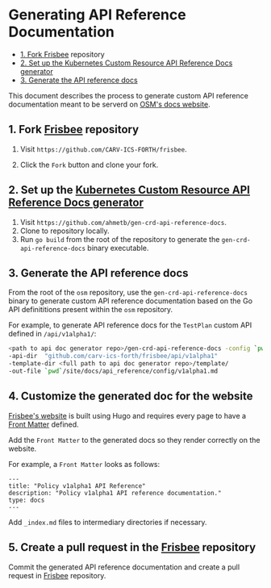 # Generating API Reference Documentation

<!-- toc -->

- [1. Fork <a href="https://github.com/CARV-ICS-FORTH/frisbee">Frisbee</a> repository](#1-fork-frisbee-repository)
- [2. Set up the <a href="https://github.com/ahmetb/gen-crd-api-reference-docs">Kubernetes Custom Resource API Reference Docs generator</a>](#2-set-up-the-kubernetes-custom-resource-api-reference-docs-generator)
- [3. Generate the API reference docs](#3-generate-the-api-reference-docs)

<!-- /toc -->

This document describes the process to generate custom API reference documentation meant to be serverd on [OSM's docs website](https://docs.openservicemesh.io/).

## 1. Fork [Frisbee](https://github.com/CARV-ICS-FORTH/frisbee) repository

1. Visit `https://github.com/CARV-ICS-FORTH/frisbee`.

1. Click the `Fork` button and clone your fork.

   

## 2. Set up the [Kubernetes Custom Resource API Reference Docs generator](https://github.com/ahmetb/gen-crd-api-reference-docs)

1. Visit `https://github.com/ahmetb/gen-crd-api-reference-docs`.
1. Clone to repository locally.
1. Run `go build` from the root of the repository to generate the `gen-crd-api-reference-docs` binary executable.



## 3. Generate the API reference docs

From the root of the `osm` repository, use the `gen-crd-api-reference-docs` binary to generate custom API reference documentation based on the Go API definititions present within the `osm` repository.

For example, to generate API reference docs for the `TestPlan` custom API defined in `/api/v1alpha1/`:
```bash
<path to api doc generator repo>/gen-crd-api-reference-docs -config `pwd`/docs/api_reference/config.json    \
-api-dir  "github.com/carv-ics-forth/frisbee/api/v1alpha1"              \
-template-dir <full path to api doc generator repo>/template/           \
-out-file `pwd`/site/docs/api_reference/config/v1alpha1.md
```



 ## 4. Customize the generated doc for the website

[Frisbee's website](https://frisbee.dev/) is built using Hugo and requires every page to have a [Front Matter](https://gohugo.io/content-management/front-matter/)  defined.

Add the `Front Matter` to the generated docs so they render correctly on the website.

For example, a `Front Matter` looks as follows:
```
---
title: "Policy v1alpha1 API Reference"
description: "Policy v1alpha1 API reference documentation."
type: docs
---
```

Add `_index.md` files to intermediary directories if necessary.



## 5. Create a pull request in the [Frisbee](https://github.com/CARV-ICS-FORTH/frisbee) repository

Commit the generated API reference documentation and create a pull request in [Frisbee](https://github.com/CARV-ICS-FORTH/frisbee) repository.
